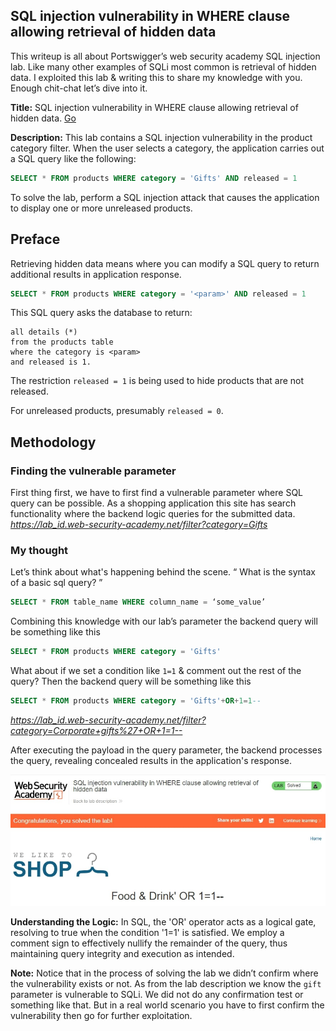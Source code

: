 ## SQL injection vulnerability in WHERE clause allowing retrieval of hidden data

This writeup is all about Portswigger’s web security academy SQL injection lab. Like many other examples of SQLi most common is retrieval of hidden data. I exploited this lab & writing this to share my knowledge with you. Enough chit-chat let’s dive into it.

**Title:** SQL injection vulnerability in WHERE clause allowing retrieval of hidden data. [Go](https://portswigger.net/web-security/sql-injection/lab-retrieve-hidden-data)

**Description:** This lab contains a SQL injection vulnerability in the product category filter. When the user selects a category, the application carries out a SQL query like the following:
```sql
SELECT * FROM products WHERE category = 'Gifts' AND released = 1
```
To solve the lab, perform a SQL injection attack that causes the application to display one or more unreleased products.
## Preface
Retrieving hidden data means where you can modify a SQL query to return additional results in application response.
```sql
SELECT * FROM products WHERE category = '<param>' AND released = 1
```
This SQL query asks the database to return:
```
all details (*)
from the products table
where the category is <param>
and released is 1.
```
The restriction `released = 1` is being used to hide products that are not released.

For unreleased products, presumably `released = 0`.

## Methodology
### Finding the vulnerable parameter 
First thing first, we have to first find a vulnerable parameter where SQL query can be possible. As a shopping application this site has search functionality where the backend logic queries for the submitted data.
_https://lab_id.web-security-academy.net/filter?category=Gifts_
### My thought
Let’s think about what's happening behind the scene. “ What is the syntax of a basic sql query? ” 
```sql
SELECT * FROM table_name WHERE column_name = ‘some_value’ 
```
Combining this knowledge with our lab’s parameter the backend query will be something like this 
```sql
SELECT * FROM products WHERE category = 'Gifts' 
```
What about if we set a condition like `1=1` & comment out the rest of the query? Then the backend query will be something like this 
```sql
SELECT * FROM products WHERE category = 'Gifts'+OR+1=1--
```
_https://lab_id.web-security-academy.net/filter?category=Corporate+gifts%27+OR+1=1--_

After executing the payload in the query parameter, the backend processes the query, revealing concealed results in the application's response.

![poc_retrieval_of_hidden_data.jpg](../images/retrieval_of_hidden_data.jpg)

**Understanding the Logic:**
In SQL, the 'OR' operator acts as a logical gate, resolving to true when the condition '1=1' is satisfied. We employ a comment sign to effectively nullify the remainder of the query, thus maintaining query integrity and execution as intended.

**Note:**
Notice that in the process of solving the lab we didn’t confirm where the vulnerability exists or not. As from the lab description we know the `gift` parameter is vulnerable to SQLi. We did not do any confirmation test or something like that. But in a real world scenario you have to first confirm the vulnerability then go for further exploitation.
